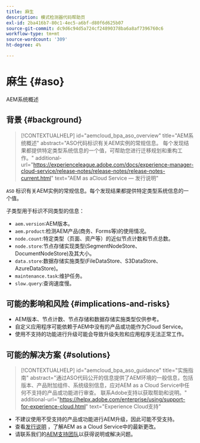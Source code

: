 ```yaml
---
title: 麻生
description: 模式检测器代码帮助页
exl-id: 2ba416b7-80c1-4ec5-a6bf-d80f6d625b07
source-git-commit: dc9d6c94d5a724cf24890378ba6a8af7396760c6
workflow-type: tm+mt
source-wordcount: '309'
ht-degree: 4%

---
```


# 麻生 {#aso}

AEM系统概述

## 背景 {#background}

>[!CONTEXTUALHELP]
>id="aemcloud_bpa_aso_overview"
>title="AEM系统概述"
>abstract="ASO代码标识有关AEM实例的常规信息。 每个发现结果都提供特定类型系统信息的一个值，可帮助您进行迁移规划和重构工作。"
>additional-url="https://experienceleague.adobe.com/docs/experience-manager-cloud-service/release-notes/release-notes/release-notes-current.html" text="AEM as aCloud Service — 发行说明"

`ASO` 标识有关AEM实例的常规信息。每个发现结果都提供特定类型系统信息的一个值。

子类型用于标识不同类型的信息：

* `aem.version`:AEM版本。
* `aem.product`:检测AEM产品(商务、Forms等)的使用情况。
* `node.count`:特定类型（页面、资产等）的近似节点计数和节点总数。
* `node.store`:节点存储实现类型(SegmentNodeStore、DocumentNodeStore)及其大小。
* `data.store`:数据存储实施类型(FileDataStore、S3DataStore、AzureDataStore)。
* `maintenance.task`:维护任务。
* `slow.query`:查询速度慢。

## 可能的影响和风险 {#implications-and-risks}

* AEM版本、节点计数、节点存储和数据存储实施类型仅供参考。
* 自定义应用程序可能依赖于AEM中没有的产品或功能作为Cloud Service。
* 使用不支持的功能进行升级可能会导致升级失败和应用程序无法正常工作。

## 可能的解决方案 {#solutions}

>[!CONTEXTUALHELP]
>id="aemcloud_bpa_aso_guidance"
>title="实施指南"
>abstract="通过ASO代码公开的信息提供了AEM环境的一般信息，包括版本、产品附加组件、系统级别信息，应对AEM as a Cloud Service中任何不支持的产品或功能进行审查。 联系Adobe支持以获取帮助和说明。"
>additional-url="https://helpx.adobe.com/enterprise/using/support-for-experience-cloud.html" text="Experience Cloud支持"

* 不建议使用不受支持的产品或功能进行AEM升级，因此可能不受支持。
* 查看[发行说明](https://experienceleague.adobe.com/docs/experience-manager-cloud-service/release-notes/release-notes/release-notes-current.html?lang=zh-Hans) ，了解AEM as a Cloud Service中的最新更改。
* 请联系我们的[AEM支持团队](https://helpx.adobe.com/enterprise/using/support-for-experience-cloud.html)以获得说明或解决问题。
